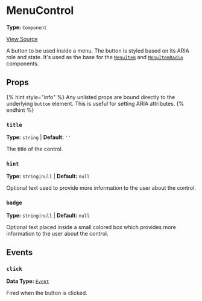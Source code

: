 # MenuControl

**Type:** `Component`

[View Source](../../../../../vime-complete/src/plugins/settings/menu/MenuControl.svelte)

A button to be used inside a menu. The button is styled based on its ARIA role and state. It's used
as the base for the [`MenuItem`](./menu-item.md) and [`MenuItemRadio`](./menu-item-radio.md) components.

## Props

{% hint style="info" %}
Any unlisted props are bound directly to the underlying `button` element. This is useful for setting ARIA attributes.
{% endhint %}

### `title`

**Type:** `string` | **Default:** `''`

The title of the control.

### `hint`

**Type:** `string|null` | **Default:** `null`

Optional text used to provide more information to the user about the control.

### `badge`

**Type:** `string|null` | **Default:** `null`

Optional text placed inside a small colored box which provides more information to the user about the control.

## Events

### `click`

**Data Type:** [`Event`][mdn-event]

Fired when the button is clicked.

[mdn-event]: https://developer.mozilla.org/en-US/docs/Web/API/Event
